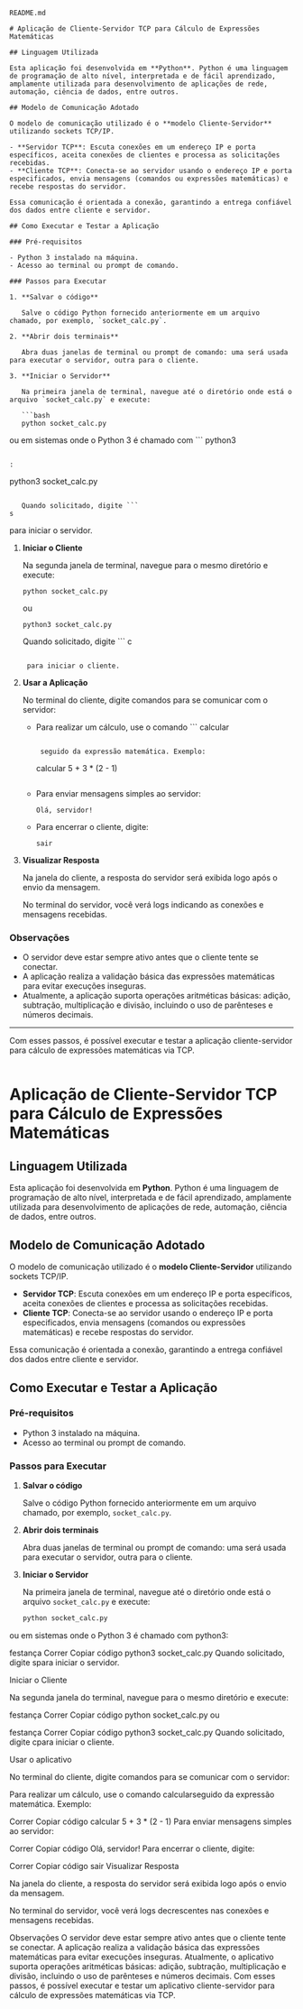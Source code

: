 ```
README.md
```

```
# Aplicação de Cliente-Servidor TCP para Cálculo de Expressões Matemáticas

## Linguagem Utilizada

Esta aplicação foi desenvolvida em **Python**. Python é uma linguagem de programação de alto nível, interpretada e de fácil aprendizado, amplamente utilizada para desenvolvimento de aplicações de rede, automação, ciência de dados, entre outros.

## Modelo de Comunicação Adotado

O modelo de comunicação utilizado é o **modelo Cliente-Servidor** utilizando sockets TCP/IP.

- **Servidor TCP**: Escuta conexões em um endereço IP e porta específicos, aceita conexões de clientes e processa as solicitações recebidas.
- **Cliente TCP**: Conecta-se ao servidor usando o endereço IP e porta especificados, envia mensagens (comandos ou expressões matemáticas) e recebe respostas do servidor.

Essa comunicação é orientada a conexão, garantindo a entrega confiável dos dados entre cliente e servidor.

## Como Executar e Testar a Aplicação

### Pré-requisitos

- Python 3 instalado na máquina.
- Acesso ao terminal ou prompt de comando.

### Passos para Executar

1. **Salvar o código**

   Salve o código Python fornecido anteriormente em um arquivo chamado, por exemplo, `socket_calc.py`.

2. **Abrir dois terminais**

   Abra duas janelas de terminal ou prompt de comando: uma será usada para executar o servidor, outra para o cliente.

3. **Iniciar o Servidor**

   Na primeira janela de terminal, navegue até o diretório onde está o arquivo `socket_calc.py` e execute:

   ```bash
   python socket_calc.py
```

   ou em sistemas onde o Python 3 é chamado com ```
python3
```

:

```
python3 socket_calc.py
```

   Quando solicitado, digite ```
s
```

 para iniciar o servidor.

1. **Iniciar o Cliente**

   Na segunda janela de terminal, navegue para o mesmo diretório e execute:

   ```
   python socket_calc.py
   
   ```

   ou

   ```
   python3 socket_calc.py
   
   ```

   Quando solicitado, digite ```
   c
   ```

    para iniciar o cliente.
2. **Usar a Aplicação**

   No terminal do cliente, digite comandos para se comunicar com o servidor:
   - Para realizar um cálculo, use o comando ```
     calcular
     ```

      seguido da expressão matemática. Exemplo:

     ```
     calcular 5 + 3 * (2 - 1)
     
     ```
   - Para enviar mensagens simples ao servidor:

     ```
     Olá, servidor!
     
     ```
   - Para encerrar o cliente, digite:

     ```
     sair
     
     ```
3. **Visualizar Resposta**

   Na janela do cliente, a resposta do servidor será exibida logo após o envio da mensagem.

   No terminal do servidor, você verá logs indicando as conexões e mensagens recebidas.

### Observações

- O servidor deve estar sempre ativo antes que o cliente tente se conectar.
- A aplicação realiza a validação básica das expressões matemáticas para evitar execuções inseguras.
- Atualmente, a aplicação suporta operações aritméticas básicas: adição, subtração, multiplicação e divisão, incluindo o uso de parênteses e números decimais.

---

Com esses passos, é possível executar e testar a aplicação cliente-servidor para cálculo de expressões matemáticas via TCP.

```
```
# Aplicação de Cliente-Servidor TCP para Cálculo de Expressões Matemáticas

## Linguagem Utilizada

Esta aplicação foi desenvolvida em **Python**. Python é uma linguagem de programação de alto nível, interpretada e de fácil aprendizado, amplamente utilizada para desenvolvimento de aplicações de rede, automação, ciência de dados, entre outros.

## Modelo de Comunicação Adotado

O modelo de comunicação utilizado é o **modelo Cliente-Servidor** utilizando sockets TCP/IP.

- **Servidor TCP**: Escuta conexões em um endereço IP e porta específicos, aceita conexões de clientes e processa as solicitações recebidas.
- **Cliente TCP**: Conecta-se ao servidor usando o endereço IP e porta especificados, envia mensagens (comandos ou expressões matemáticas) e recebe respostas do servidor.

Essa comunicação é orientada a conexão, garantindo a entrega confiável dos dados entre cliente e servidor.

## Como Executar e Testar a Aplicação

### Pré-requisitos

- Python 3 instalado na máquina.
- Acesso ao terminal ou prompt de comando.

### Passos para Executar

1. **Salvar o código**

   Salve o código Python fornecido anteriormente em um arquivo chamado, por exemplo, `socket_calc.py`.

2. **Abrir dois terminais**

   Abra duas janelas de terminal ou prompt de comando: uma será usada para executar o servidor, outra para o cliente.

3. **Iniciar o Servidor**

   Na primeira janela de terminal, navegue até o diretório onde está o arquivo `socket_calc.py` e execute:

   ```bash
   python socket_calc.py
ou em sistemas onde o Python 3 é chamado com python3:

festança
Correr
Copiar código
python3 socket_calc.py
Quando solicitado, digite spara iniciar o servidor.

Iniciar o Cliente

Na segunda janela do terminal, navegue para o mesmo diretório e execute:

festança
Correr
Copiar código
python socket_calc.py
ou

festança
Correr
Copiar código
python3 socket_calc.py
Quando solicitado, digite cpara iniciar o cliente.

Usar o aplicativo

No terminal do cliente, digite comandos para se comunicar com o servidor:

Para realizar um cálculo, use o comando calcularseguido da expressão matemática. Exemplo:

Correr
Copiar código
calcular 5 + 3 * (2 - 1)
Para enviar mensagens simples ao servidor:

Correr
Copiar código
Olá, servidor!
Para encerrar o cliente, digite:

Correr
Copiar código
sair
Visualizar Resposta

Na janela do cliente, a resposta do servidor será exibida logo após o envio da mensagem.

No terminal do servidor, você verá logs decrescentes nas conexões e mensagens recebidas.

Observações
O servidor deve estar sempre ativo antes que o cliente tente se conectar.
A aplicação realiza a validação básica das expressões matemáticas para evitar execuções inseguras.
Atualmente, o aplicativo suporta operações aritméticas básicas: adição, subtração, multiplicação e divisão, incluindo o uso de parênteses e números decimais.
Com esses passos, é possível executar e testar um aplicativo cliente-servidor para cálculo de expressões matemáticas via TCP.
